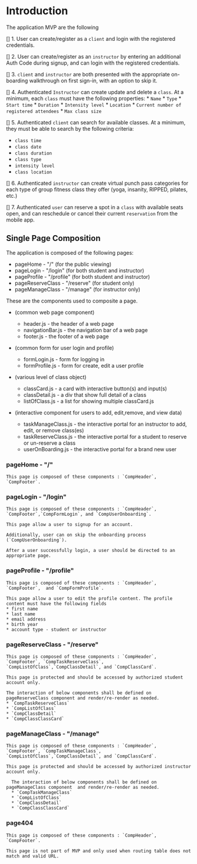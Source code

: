 # Introduction

The application MVP are the following

[] 1. User can create/register as a `client` and login with the registered credentials.

[] 2. User can create/register as an `instructor` by entering an additional Auth Code during signup, and can login with the registered credentials.

[] 3. `client` and `instructor` are both presented with the appropriate on-boarding walkthrough on first sign-in, with an option to skip it.

[] 4. Authenticated `Instructor` can create update and delete a `class`. At a minimum, each `class` must have the following properties:
    * `Name`
    * `Type`
    * `Start time`
    * `Duration`
    * `Intensity level`
    * `Location`
    * `Current number of registered attendees`
    * `Max class size`

[] 5. Authenticated `client` can search for available classes. At a minimum, they must be able to search by the following criteria:
   * `class time`
   * `class date`
   * `class duration`
   * `class type`
   * `intensity level`
   * `class location`

[] 6. Authenticated `instructor` can create virtual punch pass categories for each type of group fitness class they offer (yoga, insanity, RIPPED, pilates, etc.)

[] 7. Authenticated `user` can reserve a spot in a `class` with available seats open, and can reschedule or cancel their current `reservation` from the mobile app.

## Single Page Composition

The application is composed of the following pages:
 * pageHome - "/" (for the public viewing)
 * pageLogin - "/login" (for both student and instructor)
 * pageProfile - "/profile" (for both student and instructor)
 * pageReserveClass - "/reserve" (for student only)
 * pageManageClass - "/manage" (for instructor only)

These are the components used to composite a page.
  * (common web page component)
    * header.js - the header of a web page
    * navigationBar.js - the navigation bar of a web page
    * footer.js - the footer of a web page
  
  * (common form for user login and profile)  
    * formLogin.js - form for logging in
    * formProfile.js - form for create, edit a user profile
  
  * (various level of class object)
    * classCard.js - a card with interactive button(s) and input(s)
    * classDetail.js - a div that show full detail of a class
    * listOfClass.js - a list for showing multiple classCard.js
  
  * (interactive component for users to add, edit,remove, and view data)
    * taskManageClass.js - the interactive portal for an instructor to add, edit, or remove class(es)
    * taskReserveClass.js - the interactive portal for a student to reserve or un-reserve a class
    * userOnBoarding.js - the interactive portal for a brand new user

### pageHome - "/"

    This page is composed of these components : `CompHeader`, `CompFooter`.

### pageLogin - "/login"

    This page is composed of these components : `CompHeader`, `CompFooter`,`CompFormLogin`, and `CompUserOnboarding`.

    This page allow a user to signup for an account.

    Additionally, user can on skip the onboarding process (`CompUserOnboarding`).

    After a user successfully login, a user should be directed to an appropriate page.

### pageProfile - "/profile"

    This page is composed of these components : `CompHeader`, `CompFooter`,  and `CompFormProfile`.

    This page allow a user to edit the profile content. The profile content must have the following fields
    * first name
    * last name
    * email address
    * birth year
    * account type - student or instructor

### pageReserveClass - "/reserve"

    This page is composed of these components : `CompHeader`, `CompFooter`, `CompTaskReserveClass`, `CompListOfClass`,`CompClassDetail`, and `CompClassCard`.

    This page is protected and should be accessed by authorized student account only.

    The interaction of below components shall be defined on pageReserveClass component and render/re-render as needed.
    * `CompTaskReserveClass`
    * `CompListOfClass`
    * `CompClassDetail`
    * `CompClassClassCard`

### pageManageClass - "/manage"

    This page is composed of these components : `CompHeader`, `CompFooter`, `CompTaskManageClass`, `CompListOfClass`,`CompClassDetail`, and `CompClassCard`.

    This page is protected and should be accessed by authorized instructor account only.

      The interaction of below components shall be defined on pageManageClass component  and render/re-render as needed.
      * `CompTaskManageClass`
      * `CompListOfClass`
      * `CompClassDetail`
      * `CompClassClassCard`
  
### page404

    This page is composed of these components : `CompHeader`, `CompFooter`.

    This page is not part of MVP and only used when routing table does not match and valid URL.

